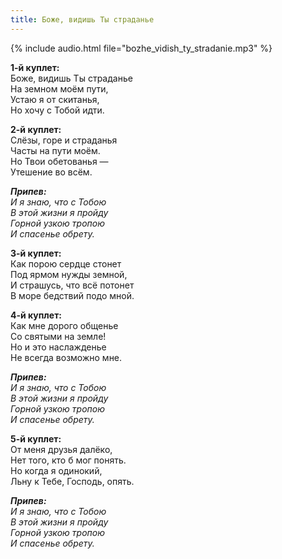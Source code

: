 ```yaml
---
title: Боже, видишь Ты страданье
---
```

{% include audio.html file="bozhe_vidish_ty_stradanie.mp3" %}

**1-й куплет:**  
Боже, видишь Ты страданье  
На земном моём пути,  
Устаю я от скитанья,  
Но хочу с Тобой идти.

**2-й куплет:**  
Слёзы, горе и страданья  
Часты на пути моём.  
Но Твои обетованья —  
Утешение во всём.

*__Припев:__  
И я знаю, что с Тобою  
В этой жизни я пройду  
Горной узкою тропою  
И спасенье обрету.*

**3-й куплет:**  
Как порою сердце стонет  
Под ярмом нужды земной,  
И страшусь, что всё потонет  
В море бедствий подо мной.

**4-й куплет:**  
Как мне дорого общенье  
Со святыми на земле!  
Но и это наслажденье  
Не всегда возможно мне.

*__Припев:__  
И я знаю, что с Тобою  
В этой жизни я пройду  
Горной узкою тропою  
И спасенье обрету.*

**5-й куплет:**  
От меня друзья далёко,  
Нет того, кто б мог понять.  
Но когда я одинокий,  
Льну к Тебе, Господь, опять.

*__Припев:__  
И я знаю, что с Тобою  
В этой жизни я пройду  
Горной узкою тропою  
И спасенье обрету.*
